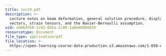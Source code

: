 ```yaml
---
title: lec19.pdf
description: >-
  Lecture notes on beam deformation, general solution procedure, displacement
  vectors, strain tensors, and the Navier-Bernoulli assumption.
uid: a4064fb0-1c42-85ba-2c80-1a8e66000434
resourcetype: Document
file_type: application/pdf
file_location: >-
  https://open-learning-course-data-production.s3.amazonaws.com/1-050-engineering-mechanics-i-fall-2007/a4064fb01c4285ba2c801a8e66000434_lec19.pdf
---
```

